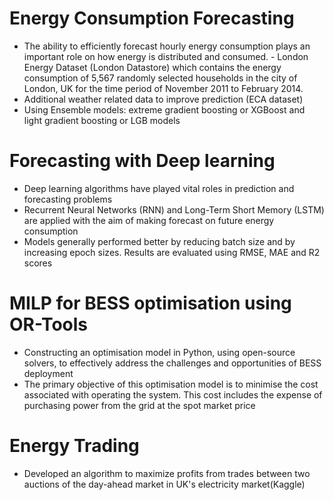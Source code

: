 # Energy Consumption Forecasting
- The ability to efficiently forecast hourly energy consumption plays an important role on how energy is distributed and consumed. - London Energy Dataset (London Datastore) which contains the energy consumption of 5,567 randomly selected households in the city of London, UK for the time period of November 2011 to February 2014.
- Additional weather related data to improve prediction (ECA dataset)
- Using Ensemble models: extreme gradient boosting or XGBoost and light gradient boosting or LGB models

# Forecasting with Deep learning
- Deep learning algorithms have played vital roles in prediction and forecasting problems 
- Recurrent Neural Networks (RNN) and Long-Term Short Memory (LSTM) are applied with the aim of making forecast on future energy consumption
- Models generally performed better by reducing batch size and by increasing epoch sizes. Results are evaluated using RMSE, MAE and R2 scores

# MILP for BESS optimisation using OR-Tools  
- Constructing an optimisation model in Python, using open-source solvers, to effectively address the challenges and opportunities of BESS deployment
- The primary objective of this optimisation model is to minimise the cost associated with operating the system. This cost includes the expense of purchasing power from the grid at the spot market price

# Energy Trading  
- Developed an algorithm to maximize profits from trades between two auctions of the day-ahead market in UK's electricity market(Kaggle)
